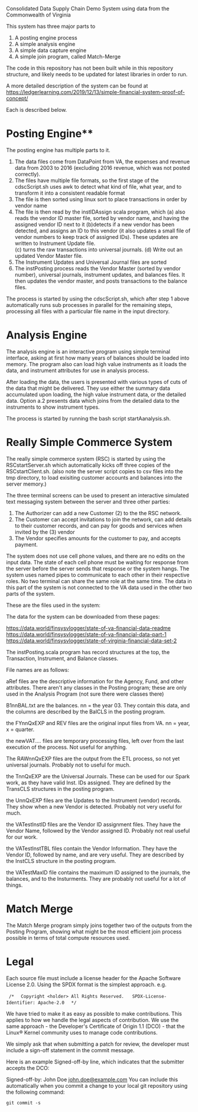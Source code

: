 Consolidated Data Supply Chain Demo System using data from the Commonwealth of Virginia

This system has three major parts to
1. A posting engine process
2. A simple analysis engine
3. A simple data capture engine
4. A simple join program, called Match-Merge

The code in this repository has not been built while in this repository structure, and likely needs to be updated for latest libraries in order to run.

A more detailed description of the system can be found at https://ledgerlearning.com/2019/12/13/simple-financial-system-proof-of-concept/  

Each is described below.

# Posting Engine**

The posting engine has multiple parts to it.  
1. The data files come from DataPoint from VA, the expenses and revenue data from 2003 to 2016 (excluding 2016 revenue, which was not posted correctly).
2. The files have multiple file formats, so the first stage of the cdscScript.sh uses awk to detect what kind of file, what year, and to transform it into a consistent readable format
3. The file is then sorted using linux sort to place transactions in order by vendor name
4. The file is then read by the instIDAssign scala program, which 
(a) also reads the vendor ID master file, sorted by vendor name, and having the assigned vendor ID next to it 
(b)detects if a new vendor has been detected, and assigns an ID to this vendor (it also updates a small file of vendor numbers to keep track of assigned IDs).  These updates are written to Instrument Update file.  
(c) turns the raw transactions into universal journals. 
(d) Write out an updated Vendor Master file. 
5. The Instrument Updates and Universal Journal files are sorted
6. The instPosting process reads the Vendor Master (sorted by vendor number), universal journals, instrument updates, and balances files.  It then updates the vendor master, and posts transactions to the balance files.

The process is started by using the cdscScript.sh, which after step 1 above automatically runs sub processes in parallel for the remaining steps, processing all files with a particular file name in the input directory.

# Analysis Engine

The analysis engine is an interactive program using simple terminal interface, asking at first how many years of balances should be loaded into memory.  The program also can load high value instruments as it loads the data, and instrument attributes for use in analysis process.

After loading the data, the users is presented with various types of cuts of the data that might be delivered.  They use either the summary data accumulated upon loading, the high value instrument data, or the detailed data.  Option a.2 presents data which joins from the detailed data to the instruments to show instrument types.

The process is started by running the bash script startAanalysis.sh.

# Really Simple Commerce System

The really simple commerce system (RSC) is started by using the RSCstartServer.sh which automatically kicks off three copies of the RSCstartClient.sh.  (also note the server script copies to csv files into the tmp directory, to load exisiting customer accounts and balances into the server memory.)

The three terminal screens can be used to present an interactive simulated text messaging system between the server and three other parties:
1. The Authorizer can add a new Customer (2) to the the RSC network.
2. The Customer can accept invitations to join the network, can add details to their customer records, and can pay for goods and services when invited by the (3) vendor
3. The Vendor specifies amounts for the customer to pay, and accepts payment.

The system does not use cell phone values, and there are no edits on the input data.  The state of each cell phone must be waiting for response from the server before the server sends that response or the system hangs.  The system uses named pipes to communicate to each other in their respective roles.  No two terminal can share the same role at the same time.  The data in this part of the system is not connected to the VA data used in the other two parts of the system.

These are the files used in the system:

The data for the system can be downloaded from these pages:

https://data.world/finsysvlogger/state-of-va-financial-data-readme
https://data.world/finsysvlogger/state-of-va-financial-data-part-1
https://data.world/finsysvlogger/state-of-virginia-financial-data-set-2 

The instPosting.scala program has record structures at the top, the Transaction, Instrument, and Balance classes.

File names are as follows:

aRef files are the descriptive information for the Agency, Fund, and other attributes.  There aren't any classes in the Posting program; these are only used in the Analysis Program (not sure there were classes there)



B1nnBAL.txt are the balances.  nn = the year 03.  They contain this data, and the columns are described by the BalCLS in the posting program.



the FYnnQxEXP and REV files are the original input files from VA.  nn = year, x = quarter.



the newVAT.... files are temporary processing files, left over from the last execution of the process.  Not useful for anything.

The RAWnnQxEXP files are the output from the ETL process, so not yet universal journals.  Probably not to useful for much.

the TnnQxEXP are the Universal Journals.  These can be used for our Spark work, as they have valid Inst. IDs assigned.  They are defined by the TransCLS structures in the posting program.




the UnnQxEXP files are the Updates to the Instrument (vendor) records.  They show when a new Vendor is detected.  Probably not very useful for much.



the VATestInstID files are the Vendor ID assignment files.  They have the Vendor Name, followed by the Vendor assigned ID.  Probably not real useful for our work.



the VATestInstTBL files contain the Vendor Information.  They have the Vendor ID, followed by name, and are very useful.  They are described by the InstCLS structure in the posting program.



the VATestMaxID file contains the maximum ID assigned to the journals, the balances, and to the Insturments.  They are probably not useful for a lot of things.  
  
  # Match Merge
  The Match Merge program simply joins together two of the outputs from the Posting Program, showing what might be the most efficient join process possible in terms of total compute resources used.
  
# Legal
  
  Each source file must include a license header for the Apache Software License 2.0. Using the SPDX format is the simplest approach. e.g.
  
` /*`
`  Copyright <holder> All Rights Reserved.`
` ` 
`  SPDX-License-Identifier: Apache-2.0
`
`  */`
  
  We have tried to make it as easy as possible to make contributions. This applies to how we handle the legal aspects of contribution. We use the same approach - the Developer's Certificate of Origin 1.1 (DCO) - that the Linux® Kernel community uses to manage code contributions.
  
  We simply ask that when submitting a patch for review, the developer must include a sign-off statement in the commit message.
  
  Here is an example Signed-off-by line, which indicates that the submitter accepts the DCO:
  
  Signed-off-by: John Doe <john.doe@example.com>
  You can include this automatically when you commit a change to your local git repository using the following command:
  
  `git commit -s`